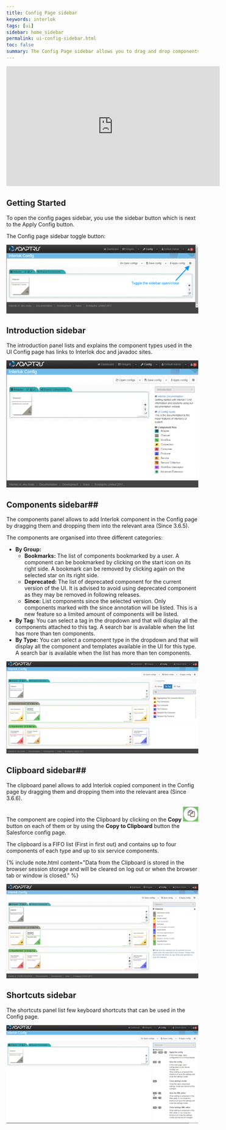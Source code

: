 ```yaml
---
title: Config Page sidebar
keywords: interlok
tags: [ui]
sidebar: home_sidebar
permalink: ui-config-sidebar.html
toc: false
summary: The Config Page sidebar allows you to drag and drop components into your adapter configuration.
---
```


<iframe width="560" height="315" src="https://www.youtube.com/embed/OB_6QdVpi2s" frameborder="0" allowfullscreen></iframe>

## Getting Started ##

To open the config pages sidebar, you use the sidebar button which is next to the Apply Config button.

The Config page sidebar toggle button:

![Config page sidebar toggle button](../../images/ui-user-guide/config-sidebar.png)

## Introduction sidebar ##

The introduction panel lists and explains the component types used in the UI Config page has links to Interlok doc and javadoc sites.

![Config page sidebar intro](../../images/ui-user-guide/config-sidebar-intro.png)

## Components sidebar##

The components panel allows to add Interlok component in the Config page by dragging them and dropping them into the relevant area (Since 3.6.5).

The components are organised into three different categories:

  - **By Group:**
    - **Bookmarks:** The list of components bookmarked by a user. A component can be bookmarked by clicking on the start icon on its right side.
	A bookmark can be removed by clicking again on the selected star on its right side.
    - **Deprecated:** The list of deprecated component for the current version of the UI.
	It is advised to avoid using deprecated component as they may be removed in following releases.
    - **Since:** List components since the selected version. Only components marked with the since annotation will be listed. This is a new feature so a limited amount of components will be listed.
  - **By Tag:** You can select a tag in the dropdown and that will display all the components attached to this tag.
  A search bar is available when the list has more than ten components.
  - **By Type:** You can select a component type in the dropdown and that will display all the component and templates available in the UI for this type.
  A search bar is available when the list has more than ten components.


![Config page sidebar components](../../images/ui-user-guide/config-sidebar-components.png)

## Clipboard sidebar##

The clipboard panel allows to add Interlok copied component in the Config page by dragging them and dropping them into the relevant area (Since 3.6.6).

The component are copied into the Clipboard by clicking on the **Copy** ![Config copy button](../../images/ui-user-guide/config-copy-button.png) button on each of them or by using the **Copy to Clipboard** button the Salesforce config page.

The clipboard is a FIFO list (First in first out) and contains up to four components of each type and up to six service components.

{% include note.html content="Data from the Clipboard is stored in the browser session storage and will be cleared on log out or when the browser tab or window is closed." %}

![Config page sidebar clipboard](../../images/ui-user-guide/config-sidebar-clipboard.png)

## Shortcuts sidebar ##

The shortcuts panel list few keyboard shortcuts that can be used in the Config page.

![Config page sidebar shortcuts](../../images/ui-user-guide/config-sidebar-shortcuts.png)


